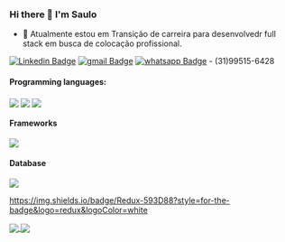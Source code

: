 ### Hi there 👋 I'm Saulo

- 🔭 Atualmente estou em Transição de carreira para desenvolvedr full stack em busca de colocação profissional.

[![Linkedin Badge](https://img.shields.io/badge/linkedin-%230077B5.svg?&style=for-the-badge&logo=linkedin&logoColor=white)](www.linkedin.com/in/saulo-michielin-dev/)
[![gmail Badge](https://img.shields.io/badge/Gmail-D14836?style=for-the-badge&logo=gmail&logoColor=white)](saulomichielin@gmail.com)
[![whatsapp Badge](https://img.shields.io/badge/WhatsApp-25D366?style=for-the-badge&logo=whatsapp&logoColor=white)]("(31)99515-6428") - (31)99515-6428

#### Programming languages:
<img align="center" src="https://img.shields.io/badge/Docker-2CA5E0?style=for-the-badge&logo=docker&logoColor=white" /> <img align="center" src="https://img.shields.io/badge/Jest-C21325?style=for-the-badge&logo=jest&logoColor=white" /> <img align="center" src="https://img.shields.io/badge/React-20232A?style=for-the-badge&logo=react&logoColor=61DAFB" />
<img align="center" src="" />
<img align="center" src="" />
<img align="center" src="" />

#### Frameworks
<img align="center" src="https://img.shields.io/badge/Node.js-339933?style=for-the-badge&logo=nodedotjs&logoColor=white" />

#### Database
<img align="center" src="https://img.shields.io/badge/(My)SQL-4479A1?logo=mysql&logoColor=white" />

https://img.shields.io/badge/Redux-593D88?style=for-the-badge&logo=redux&logoColor=white

<a href="https://github.com/saulomichielin/github-readme-stats" rel="noopener noreferrer" target="_blank">
    <img align="center" src="https://github-readme-stats.vercel.app/api?username=GabrielCoruja&show_icons=true&theme=blue-green" />
  </a>

</td><td>

  <a href="https://github.com/saulomichielin/github-readme-stats" rel="noopener noreferrer" target="_blank" target="_blank">
    <img align="center" src="https://github-readme-stats.vercel.app/api/top-langs/?username=GabrielCoruja&layout=compact&theme=blue-green" />
  </a>
